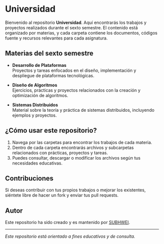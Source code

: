 # Universidad

Bienvenido al repositorio **Universidad**. Aquí encontrarás los trabajos y proyectos realizados durante el sexto semestre. El contenido está organizado por materias, y cada carpeta contiene los documentos, códigos fuente y recursos relevantes para cada asignatura.

## Materias del sexto semestre

- **Desarrollo de Plataformas**  
  Proyectos y tareas enfocados en el diseño, implementación y despliegue de plataformas tecnológicas.

- **Diseño de Algoritmos**  
  Ejercicios, prácticas y proyectos relacionados con la creación y optimización de algoritmos.

- **Sistemas Distribuidos**  
  Material sobre la teoría y práctica de sistemas distribuidos, incluyendo ejemplos y proyectos.

## ¿Cómo usar este repositorio?

1. Navega por las carpetas para encontrar los trabajos de cada materia.
2. Dentro de cada carpeta encontrarás archivos y subcarpetas relacionados con prácticas, proyectos y tareas.
3. Puedes consultar, descargar o modificar los archivos según tus necesidades educativas.

## Contribuciones

Si deseas contribuir con tus propios trabajos o mejorar los existentes, siéntete libre de hacer un fork y enviar tus pull requests.

## Autor

Este repositorio ha sido creado y es mantenido por [SUBHWEI](https://github.com/SUBHWEI).

---

*Este repositorio está orientado a fines educativos y de consulta.*
